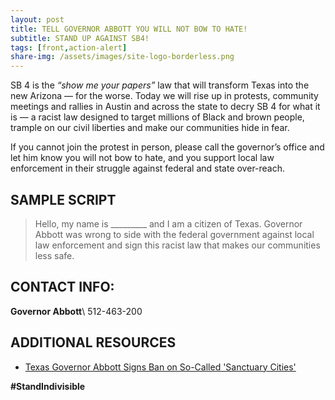 ```yaml
---
layout: post
title: TELL GOVERNOR ABBOTT YOU WILL NOT BOW TO HATE!
subtitle: STAND UP AGAINST SB4!
tags: [front,action-alert]
share-img: /assets/images/site-logo-borderless.png
---
```


SB 4 is the *“show me your papers”* law that will transform Texas into the new Arizona — for the worse. Today we will rise up in protests, community meetings and rallies in Austin and across the state to decry SB 4 for what it is — a racist law designed to target millions of Black and brown people, trample on our civil liberties and make our communities hide in fear.

If you cannot join the protest in person, please call the governor’s office and let him know you will not bow to hate, and you support local law enforcement in their struggle against federal and state over-reach.

## SAMPLE SCRIPT

>Hello, my name is &#95;&#95;&#95;&#95;&#95;&#95;&#95;&#95;&#95; and I am a citizen of Texas. Governor Abbott was wrong to side with the federal government against local law enforcement and sign this racist law that makes our communities less safe.

## CONTACT INFO:

**Governor Abbott**\\
512-463-200

## ADDITIONAL RESOURCES

* [Texas Governor Abbott Signs Ban on So-Called 'Sanctuary Cities'](http://www.nbcdfw.com/news/politics/Governor-Abbott-Signs-into-Law-Sanctuary-Cities-Ban-421570813.html)

**#StandIndivisible**
